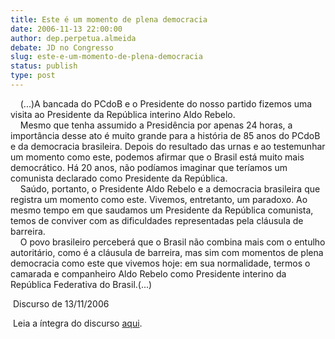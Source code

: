 ```yaml
---
title: Este é um momento de plena democracia
date: 2006-11-13 22:00:00
author: dep.perpetua.almeida
debate: JD no Congresso
slug: este-e-um-momento-de-plena-democracia
status: publish 
type: post
---
```


    (...)A bancada do PCdoB e o Presidente do nosso partido fizemos uma visita ao Presidente da República interino Aldo Rebelo.     
    Mesmo que tenha assumido a Presidência por apenas 24 horas, a importância desse ato é muito grande para a história de 85 anos do PCdoB e da democracia brasileira. Depois do resultado das urnas e ao testemunhar um momento como este, podemos afirmar que o Brasil está muito mais democrático. Há 20 anos, não podíamos imaginar que teríamos um comunista declarado como Presidente da República.    
    Saúdo, portanto, o Presidente Aldo Rebelo e a democracia brasileira que registra um momento como este. Vivemos, entretanto, um paradoxo. Ao mesmo tempo em que saudamos um Presidente da República comunista, temos de conviver com as dificuldades representadas pela cláusula de barreira.    
    O povo brasileiro perceberá que o Brasil não combina mais com o entulho autoritário, como é a cláusula de barreira, mas sim com momentos de plena democracia como este que vivemos hoje: em sua normalidade, termos o camarada e companheiro Aldo Rebelo como Presidente interino da República Federativa do Brasil.(...)  
  
 Discurso de 13/11/2006  
  
 Leia a íntegra do discurso [aqui](http://www.camara.gov.br/internet/plenario/notas/extraord/en131106.pdf).
